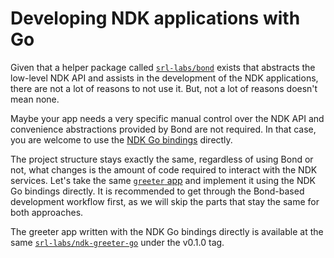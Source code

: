# Developing NDK applications with Go

Given that a helper package called [`srl-labs/bond`][bond-repo] exists that abstracts the low-level NDK API and assists in the development of the NDK applications, there are not a lot of reasons to not use it. But, not a lot of reasons doesn't mean none.

Maybe your app needs a very specific manual control over the NDK API and convenience abstractions provided by Bond are not required. In that case, you are welcome to use the [NDK Go bindings](https://github.com/nokia/srlinux-ndk-go) directly.

The project structure stays exactly the same, regardless of using Bond or not, what changes is the amount of code required to interact with the NDK services. Let's take the same [`greeter` app](../index.md#meet-the-greeter) and implement it using the NDK Go bindings directly. It is recommended to get through the Bond-based development workflow first, as we will skip the parts that stay the same for both approaches.

The greeter app written with the NDK Go bindings directly is available at the same [`srl-labs/ndk-greeter-go`][greeter-go-repo] under the v0.1.0 tag.

[bond-repo]: https://github.com/srl-labs/bond
[greeter-go-repo]: https://github.com/srl-labs/ndk-greeter-go/tree/v0.1.0
